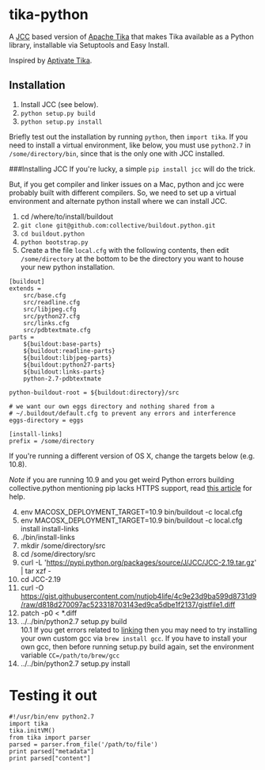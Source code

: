tika-python
===========
A [JCC](http://lucene.apache.org/jcc/) based version of 
[Apache Tika](http://tika.apache.org/) that makes Tika available as a Python 
library, installable via Setuptools and Easy Install.

Inspired by [Aptivate Tika](https://github.com/aptivate/python-tika).

Installation
----------------
1. Install JCC (see below).  
2. `python setup.py build`  
3. `python setup.py install`  

Briefly test out the installation by running `python`, then `import tika`. If you need to install a virtual environment,
like below, you must use `python2.7` in `/some/directory/bin`, since that is the only one with JCC installed.

###Installing JCC
If you're lucky, a simple `pip install jcc` will do the trick.

But, if you get compiler and linker issues on a Mac, python and jcc were probably built with different compilers.
So, we need to set up a virtual environment and alternate python install where we can install JCC.

1. cd /where/to/install/buildout  
2. `git clone git@github.com:collective/buildout.python.git`  
3. `cd buildout.python`  
4. `python bootstrap.py`
5. Create a the file `local.cfg` with the following contents, then edit `/some/directory` at the bottom to be the directory you
want to house your new python installation.  

```
[buildout]
extends =
    src/base.cfg
    src/readline.cfg
    src/libjpeg.cfg
    src/python27.cfg
    src/links.cfg
    src/pdbtextmate.cfg
parts =
    ${buildout:base-parts}
    ${buildout:readline-parts}
    ${buildout:libjpeg-parts}
    ${buildout:python27-parts}
    ${buildout:links-parts}
    python-2.7-pdbtextmate

python-buildout-root = ${buildout:directory}/src

# we want our own eggs directory and nothing shared from a
# ~/.buildout/default.cfg to prevent any errors and interference
eggs-directory = eggs

[install-links]
prefix = /some/directory
```

If you're running a different version of OS X, change the targets below (e.g. 10.8).

*Note* if you are running 10.9 and you get weird Python errors building collective.python
mentioning pip lacks HTTPS support, read [this article](https://gist.github.com/armw4/8027632) 
for help.

4. env MACOSX_DEPLOYMENT_TARGET=10.9 bin/buildout -c local.cfg  
5. env MACOSX_DEPLOYMENT_TARGET=10.9 bin/buildout -c local.cfg install install-links  
6. ./bin/install-links
7. mkdir /some/directory/src  
8. cd /some/directory/src  
9. curl -L 'https://pypi.python.org/packages/source/J/JCC/JCC-2.19.tar.gz' | tar xzf -  
10. cd JCC-2.19  
11. curl -O https://gist.githubusercontent.com/nutjob4life/4c9e23d9ba599d8731d9/raw/d818d270097ac523318703143ed9ca5dbe1f2137/gistfile1.diff  
12. patch -p0 < *.diff  
13. ../../bin/python2.7 setup.py build  
10.1 If you get errors related to [linking](http://mail-archives.apache.org/mod_mbox/lucene-pylucene-dev/201403.mbox/%3C7B668B6A-9161-4CC8-9782-8FF1D1BDB628@runbox.com%3E) then you may need to try installing your own custom gcc via `brew install gcc`. If you have to install your own gcc, then before running setup.py build again, set the environment variable `CC=/path/to/brew/gcc`
14. ../../bin/python2.7 setup.py install  

Testing it out
==============
```
#!/usr/bin/env python2.7
import tika
tika.initVM()
from tika import parser
parsed = parser.from_file('/path/to/file')
print parsed["metadata"]
print parsed["content"]
```
